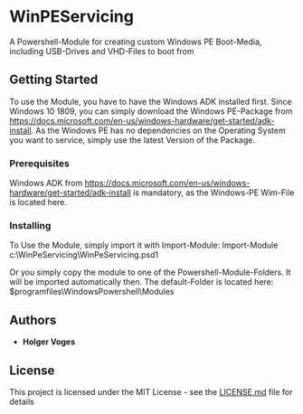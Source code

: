 # WinPEServicing

A Powershell-Module for creating custom Windows PE Boot-Media, including USB-Drives and VHD-Files to boot from

## Getting Started

To use the Module, you have to have the Windows ADK installed first. Since Windows 10 1809, you can simply download the Windows PE-Package from https://docs.microsoft.com/en-us/windows-hardware/get-started/adk-install. As the Windows PE has no dependencies on the Operating System you want to service, simply use the latest Version of the Package. 

### Prerequisites

Windows ADK from https://docs.microsoft.com/en-us/windows-hardware/get-started/adk-install is mandatory, as the Windows-PE Wim-File is located here. 

### Installing

To Use the Module, simply import it with Import-Module:
Import-Module c:\WinPeServicing\WinPeServicing.psd1

Or you simply copy the module to one of the Powershell-Module-Folders. It will be imported automatically then. The default-Folder is located here:
$programfiles\WindowsPowershell\Modules

## Authors

* **Holger Voges** 

## License

This project is licensed under the MIT License - see the [LICENSE.md](LICENSE.md) file for details
